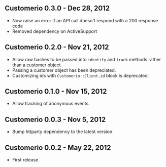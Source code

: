 ## Customerio 0.3.0 - Dec 28, 2012 ##

* Now raise an error if an API call doesn't respond with a 200 response code
* Removed dependency on ActiveSupport

## Customerio 0.2.0 - Nov 21, 2012 ##

* Allow raw hashes to be passed into `identify` and `track` methods rather than a customer object.
* Passing a customer object has been depreciated.
* Customizing ids with `Customerio::Client.id` block is deprecated.

## Customerio 0.1.0 - Nov 15, 2012 ##

* Allow tracking of anonymous events.

## Customerio 0.0.3 - Nov 5, 2012 ## 

* Bump httparty dependency to the latest version.

## Customerio 0.0.2 - May 22, 2012 ##

* First release.
